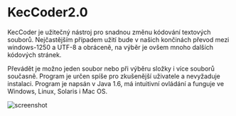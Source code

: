 KecCoder2.0
===========
KecCoder je užitečný nástroj pro snadnou změnu kódování textových souborů. Nejčastějším případem užití bude v našich končinách převod mezi windows-1250 a UTF-8 a obráceně, na výběr je ovšem mnoho dalších kódových stránek.

Převádět je možno jeden soubor nebo při výběru složky i více souborů současně. Program je určen spíše pro zkušenější uživatele a nevyžaduje instalaci. Program je napsán v Java 1.6, má intuitivní ovládání a funguje ve Windows, Linux, Solaris i Mac OS.


![screenshot](http://www.stahuj.centrum.cz/direct/iR/keccoder/_detail.png)
